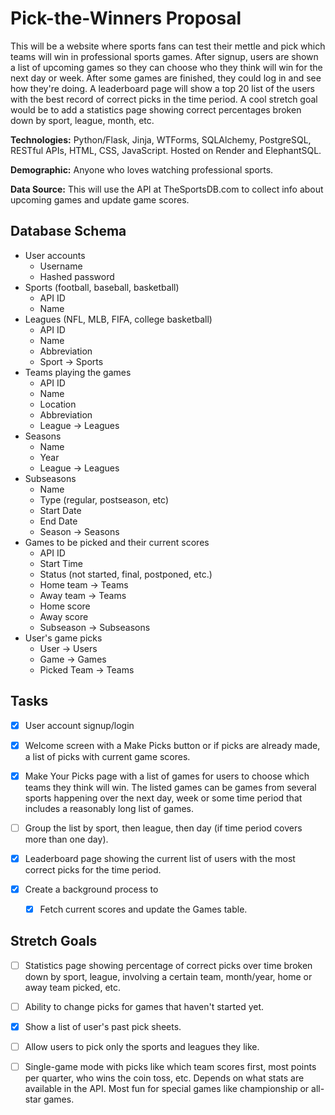 # Pick-the-Winners Proposal

This will be a website where sports fans can test their mettle and pick which teams will win in professional sports games.  After signup, users are shown a list of upcoming games so they can choose who they think will win for the next day or week.  After some games are finished, they could log in and see how they're doing.  A leaderboard page will show a top 20 list of the users with the best record of correct picks in the time period.  A cool stretch goal would be to add a statistics page showing correct percentages broken down by sport, league, month, etc.

**Technologies:** Python/Flask, Jinja, WTForms, SQLAlchemy, PostgreSQL, RESTful APIs, HTML, CSS, JavaScript.  Hosted on Render and ElephantSQL.

**Demographic:** Anyone who loves watching professional sports.

**Data Source:** This will use the API at TheSportsDB.com to collect info about upcoming games and update game scores.

## Database Schema

- User accounts
  - Username
  - Hashed password
- Sports (football, baseball, basketball)
  - API ID
  - Name
- Leagues (NFL, MLB, FIFA, college basketball)
  - API ID
  - Name
  - Abbreviation
  - Sport -> Sports
- Teams playing the games
  - API ID
  - Name
  - Location
  - Abbreviation
  - League -> Leagues
- Seasons
  - Name
  - Year
  - League -> Leagues
- Subseasons
  - Name
  - Type (regular, postseason, etc)
  - Start Date
  - End Date
  - Season -> Seasons
- Games to be picked and their current scores
  - API ID
  - Start Time
  - Status (not started, final, postponed, etc.)
  - Home team -> Teams
  - Away team -> Teams
  - Home score
  - Away score
  - Subseason -> Subseasons
- User's game picks
  - User -> Users
  - Game -> Games
  - Picked Team -> Teams

## Tasks

- [x] User account signup/login

- [x] Welcome screen with a Make Picks button or if picks are already made, a list of picks with current game scores.

- [x] Make Your Picks page with a list of games for users to choose which teams they think will win.  The listed games can be games from several sports happening over the next day, week or some time period that includes a reasonably long list of games.

- [ ] Group the list by sport, then league, then day (if time period covers more than one day).

- [x] Leaderboard page showing the current list of users with the most correct picks for the time period.

- [x] Create a background process to
  - [x] Fetch current scores and update the Games table.

## Stretch Goals

- [ ] Statistics page showing percentage of correct picks over time broken down by sport, league, involving a certain team, month/year, home or away team picked, etc.

- [ ] Ability to change picks for games that haven't started yet.

- [x] Show a list of user's past pick sheets.

- [ ] Allow users to pick only the sports and leagues they like.

- [ ] Single-game mode with picks like which team scores first, most points per quarter, who wins the coin toss, etc.  Depends on what stats are available in the API.  Most fun for special games like championship or all-star games.
